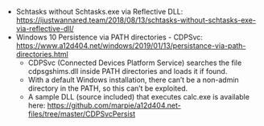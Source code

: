 - Schtasks without Schtasks.exe via Reflective DLL: https://ijustwannared.team/2018/08/13/schtasks-without-schtasks-exe-via-reflective-dll/
- Windows 10 Persistence via PATH directories - CDPSvc: https://www.a12d404.net/windows/2019/01/13/persistance-via-path-directories.html
  - CDPSvc (Connected Devices Platform Service) searches the file cdpsgshims.dll inside PATH directories and loads it if found.
  - With a default Windows installation, there can’t be a non-admin directory in the PATH, so this can’t be exploited.
  - A sample DLL (source included) that executes calc.exe is available here: https://github.com/marpie/a12d404.net-files/tree/master/CDPSvcPersist
